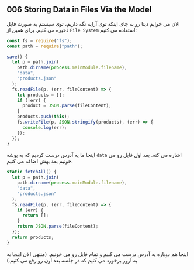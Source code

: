 ## 006 Storing Data in Files Via the Model
الان می خوایم دیتا رو به جای اینکه توی آرایه نگه داریم، توی سیستم به صورت فایل ذخیره می کنیم. برای همین از `File System` استفاده می کنیم:
```js
const fs = require("fs");
const path = require("path");

save() {
  let p = path.join(
    path.dirname(process.mainModule.filename),
    "data",
    "products.json"
  );
  fs.readFile(p, (err, fileContent) => {
    let products = [];
    if (!err) {
      product = JSON.parse(fileContent);
    }
    products.push(this);
    fs.writeFile(p, JSON.stringify(products), (err) => {
      console.log(err);
    });
  });
}
```
اینجا ما یه آدرس درست کردیم که به پوشه `data` اشاره می کنه. بعد اول فایل رو می خونیم بعد بهش اضافه می کنیم.
```js
static fetchAll() {
  let p = path.join(
    path.dirname(process.mainModule.filename),
    "data",
    "products.json"
  );
  fs.readFile(p, (err, fileContent) => {
    if (err) {
      return [];
    }
    return JSON.parse(fileContent);
  });
  return products;
}
```
اینجا هم دوباره یه آدرس درست می کنیم و تمام فایل رو می خونیم. (منتهی الان اینجا به یه ارور برخورد می کنیم که در جلسه بعد اون رو رفع می کنیم.)
